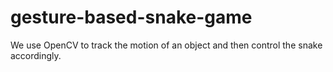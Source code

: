# gesture-based-snake-game
We use OpenCV to track the motion of an object and then control the snake accordingly.
